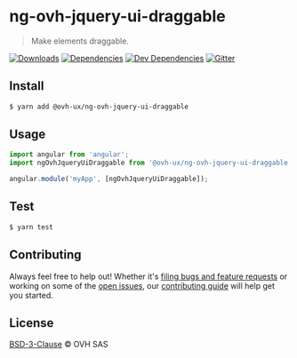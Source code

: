 # ng-ovh-jquery-ui-draggable

> Make elements draggable.

[![Downloads](https://badgen.net/npm/dt/@ovh-ux/ng-ovh-jquery-ui-draggable)](https://npmjs.com/package/@ovh-ux/ng-ovh-jquery-ui-draggable) [![Dependencies](https://badgen.net/david/dep/ovh-ux/ng-ovh-jquery-ui-draggable)](https://npmjs.com/package/@ovh-ux/ng-ovh-jquery-ui-draggable?activeTab=dependencies) [![Dev Dependencies](https://badgen.net/david/dev/ovh-ux/ng-ovh-jquery-ui-draggable)](https://npmjs.com/package/@ovh-ux/ng-ovh-jquery-ui-draggable?activeTab=dependencies) [![Gitter](https://badgen.net/badge/gitter/ovh-ux/blue?icon=gitter)](https://gitter.im/ovh/ux)

## Install

```sh
$ yarn add @ovh-ux/ng-ovh-jquery-ui-draggable
```

## Usage

```js
import angular from 'angular';
import ngOvhJqueryUiDraggable from '@ovh-ux/ng-ovh-jquery-ui-draggable';

angular.module('myApp', [ngOvhJqueryUiDraggable]);
```

## Test

```sh
$ yarn test
```

## Contributing

Always feel free to help out! Whether it's [filing bugs and feature requests](https://github.com/ovh-ux/ng-ovh-jquery-ui-draggable/issues/new) or working on some of the [open issues](https://github.com/ovh-ux/ng-ovh-jquery-ui-draggable/issues), our [contributing guide](CONTRIBUTING.md) will help get you started.

## License

[BSD-3-Clause](LICENSE) © OVH SAS
